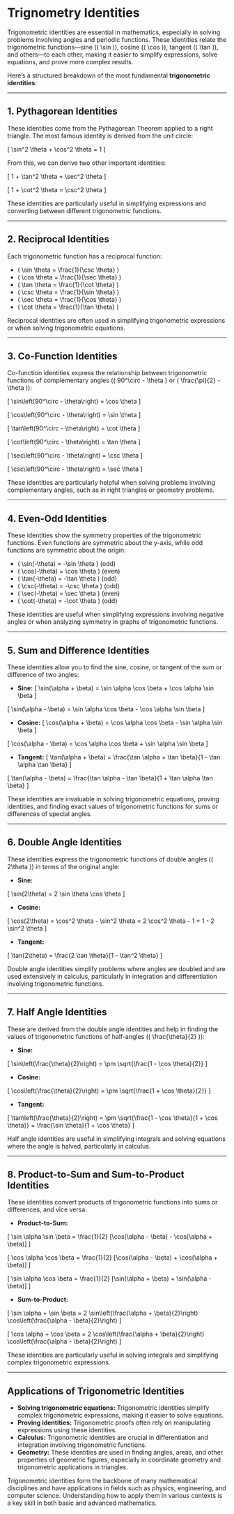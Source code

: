 # Trignometry Identities

Trigonometric identities are essential in mathematics, especially in solving problems involving angles and periodic functions. These identities relate the trigonometric functions—sine (\( \sin \)), cosine (\( \cos \)), tangent (\( \tan \)), and others—to each other, making it easier to simplify expressions, solve equations, and prove more complex results.

Here’s a structured breakdown of the most fundamental **trigonometric identities**:

---

## **1. Pythagorean Identities**
These identities come from the Pythagorean Theorem applied to a right triangle. The most famous identity is derived from the unit circle:

\[
\sin^2 \theta + \cos^2 \theta = 1
\]

From this, we can derive two other important identities:

\[
1 + \tan^2 \theta = \sec^2 \theta
\]

\[
1 + \cot^2 \theta = \csc^2 \theta
\]

These identities are particularly useful in simplifying expressions and converting between different trigonometric functions.

---

## **2. Reciprocal Identities**
Each trigonometric function has a reciprocal function:

- \( \sin \theta = \frac{1}{\csc \theta} \)
- \( \cos \theta = \frac{1}{\sec \theta} \)
- \( \tan \theta = \frac{1}{\cot \theta} \)
- \( \csc \theta = \frac{1}{\sin \theta} \)
- \( \sec \theta = \frac{1}{\cos \theta} \)
- \( \cot \theta = \frac{1}{\tan \theta} \)

Reciprocal identities are often used in simplifying trigonometric expressions or when solving trigonometric equations.

---

## **3. Co-Function Identities**
Co-function identities express the relationship between trigonometric functions of complementary angles (\( 90^\circ - \theta \) or \( \frac{\pi}{2} - \theta \)):

\[
\sin\left(90^\circ - \theta\right) = \cos \theta
\]

\[
\cos\left(90^\circ - \theta\right) = \sin \theta
\]

\[
\tan\left(90^\circ - \theta\right) = \cot \theta
\]

\[
\cot\left(90^\circ - \theta\right) = \tan \theta
\]

\[
\sec\left(90^\circ - \theta\right) = \csc \theta
\]

\[
\csc\left(90^\circ - \theta\right) = \sec \theta
\]

These identities are particularly helpful when solving problems involving complementary angles, such as in right triangles or geometry problems.

---

## **4. Even-Odd Identities**
These identities show the symmetry properties of the trigonometric functions. Even functions are symmetric about the y-axis, while odd functions are symmetric about the origin:

- \( \sin(-\theta) = -\sin \theta \) (odd)
- \( \cos(-\theta) = \cos \theta \) (even)
- \( \tan(-\theta) = -\tan \theta \) (odd)
- \( \csc(-\theta) = -\csc \theta \) (odd)
- \( \sec(-\theta) = \sec \theta \) (even)
- \( \cot(-\theta) = -\cot \theta \) (odd)

These identities are useful when simplifying expressions involving negative angles or when analyzing symmetry in graphs of trigonometric functions.

---

## **5. Sum and Difference Identities**
These identities allow you to find the sine, cosine, or tangent of the sum or difference of two angles:

- **Sine:**
\[
\sin(\alpha + \beta) = \sin \alpha \cos \beta + \cos \alpha \sin \beta
\]

\[
\sin(\alpha - \beta) = \sin \alpha \cos \beta - \cos \alpha \sin \beta
\]

- **Cosine:**
\[
\cos(\alpha + \beta) = \cos \alpha \cos \beta - \sin \alpha \sin \beta
\]

\[
\cos(\alpha - \beta) = \cos \alpha \cos \beta + \sin \alpha \sin \beta
\]

- **Tangent:**
\[
\tan(\alpha + \beta) = \frac{\tan \alpha + \tan \beta}{1 - \tan \alpha \tan \beta}
\]

\[
\tan(\alpha - \beta) = \frac{\tan \alpha - \tan \beta}{1 + \tan \alpha \tan \beta}
\]

These identities are invaluable in solving trigonometric equations, proving identities, and finding exact values of trigonometric functions for sums or differences of special angles.

---

## **6. Double Angle Identities**
These identities express the trigonometric functions of double angles (\( 2\theta \)) in terms of the original angle:

- **Sine:**

\[
\sin(2\theta) = 2 \sin \theta \cos \theta
\]

- **Cosine:**

\[
\cos(2\theta) = \cos^2 \theta - \sin^2 \theta = 2 \cos^2 \theta - 1 = 1 - 2 \sin^2 \theta
\]

- **Tangent:**

\[
\tan(2\theta) = \frac{2 \tan \theta}{1 - \tan^2 \theta}
\]

Double angle identities simplify problems where angles are doubled and are used extensively in calculus, particularly in integration and differentiation involving trigonometric functions.

---

## **7. Half Angle Identities**
These are derived from the double angle identities and help in finding the values of trigonometric functions of half-angles (\( \frac{\theta}{2} \)):

- **Sine:**

\[
\sin\left(\frac{\theta}{2}\right) = \pm \sqrt{\frac{1 - \cos \theta}{2}}
\]

- **Cosine:**

\[
\cos\left(\frac{\theta}{2}\right) = \pm \sqrt{\frac{1 + \cos \theta}{2}}
\]

- **Tangent:**

\[
\tan\left(\frac{\theta}{2}\right) = \pm \sqrt{\frac{1 - \cos \theta}{1 + \cos \theta}} = \frac{\sin \theta}{1 + \cos \theta}
\]

Half angle identities are useful in simplifying integrals and solving equations where the angle is halved, particularly in calculus.

---

## **8. Product-to-Sum and Sum-to-Product Identities**
These identities convert products of trigonometric functions into sums or differences, and vice versa:

- **Product-to-Sum:**

\[
\sin \alpha \sin \beta = \frac{1}{2} [\cos(\alpha - \beta) - \cos(\alpha + \beta)]
\]

\[
\cos \alpha \cos \beta = \frac{1}{2} [\cos(\alpha - \beta) + \cos(\alpha + \beta)]
\]

\[
\sin \alpha \cos \beta = \frac{1}{2} [\sin(\alpha + \beta) + \sin(\alpha - \beta)]
\]

- **Sum-to-Product:**

\[
\sin \alpha + \sin \beta = 2 \sin\left(\frac{\alpha + \beta}{2}\right) \cos\left(\frac{\alpha - \beta}{2}\right)
\]

\[
\cos \alpha + \cos \beta = 2 \cos\left(\frac{\alpha + \beta}{2}\right) \cos\left(\frac{\alpha - \beta}{2}\right)
\]

These identities are particularly useful in solving integrals and simplifying complex trigonometric expressions.

---

## **Applications of Trigonometric Identities**

- **Solving trigonometric equations:** Trigonometric identities simplify complex trigonometric expressions, making it easier to solve equations.
- **Proving identities:** Trigonometric proofs often rely on manipulating expressions using these identities.
- **Calculus:** Trigonometric identities are crucial in differentiation and integration involving trigonometric functions.
- **Geometry:** These identities are used in finding angles, areas, and other properties of geometric figures, especially in coordinate geometry and trigonometric applications in triangles.

Trigonometric identities form the backbone of many mathematical disciplines and have applications in fields such as physics, engineering, and computer science. Understanding how to apply them in various contexts is a key skill in both basic and advanced mathematics.